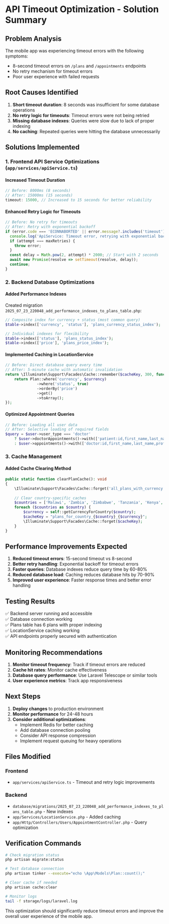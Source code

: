 # API Timeout Optimization - Solution Summary

## Problem Analysis

The mobile app was experiencing timeout errors with the following symptoms:
- 8-second timeout errors on `/plans` and `/appointments` endpoints
- No retry mechanism for timeout errors
- Poor user experience with failed requests

## Root Causes Identified

1. **Short timeout duration**: 8 seconds was insufficient for some database operations
2. **No retry logic for timeouts**: Timeout errors were not being retried
3. **Missing database indexes**: Queries were slow due to lack of proper indexing
4. **No caching**: Repeated queries were hitting the database unnecessarily

## Solutions Implemented

### 1. Frontend API Service Optimizations (`app/services/apiService.ts`)

#### Increased Timeout Duration
```typescript
// Before: 8000ms (8 seconds)
// After: 15000ms (15 seconds)
timeout: 15000, // Increased to 15 seconds for better reliability
```

#### Enhanced Retry Logic for Timeouts
```typescript
// Before: No retry for timeouts
// After: Retry with exponential backoff
if (error.code === 'ECONNABORTED' || error.message?.includes('timeout')) {
  console.log('ApiService: Timeout error, retrying with exponential backoff');
  if (attempt === maxRetries) {
    throw error;
  }
  const delay = Math.pow(2, attempt) * 2000; // Start with 2 seconds
  await new Promise(resolve => setTimeout(resolve, delay));
  continue;
}
```

### 2. Backend Database Optimizations

#### Added Performance Indexes
Created migration `2025_07_23_220048_add_performance_indexes_to_plans_table.php`:
```php
// Composite index for currency + status (most common query)
$table->index(['currency', 'status'], 'plans_currency_status_index');

// Individual indexes for flexibility
$table->index(['status'], 'plans_status_index');
$table->index(['price'], 'plans_price_index');
```

#### Implemented Caching in LocationService
```php
// Before: Direct database query every time
// After: 5-minute cache with automatic invalidation
return \Illuminate\Support\Facades\Cache::remember($cacheKey, 300, function () use ($currency) {
    return Plan::where('currency', $currency)
              ->where('status', true)
              ->orderBy('price')
              ->get()
              ->toArray();
});
```

#### Optimized Appointment Queries
```php
// Before: Loading all user data
// After: Selective loading of required fields
$query = $user->user_type === 'doctor' 
    ? $user->doctorAppointments()->with(['patient:id,first_name,last_name,profile_picture'])
    : $user->appointments()->with(['doctor:id,first_name,last_name,profile_picture']);
```

### 3. Cache Management

#### Added Cache Clearing Method
```php
public static function clearPlanCache(): void
{
    \Illuminate\Support\Facades\Cache::forget('all_plans_with_currency');
    
    // Clear country-specific caches
    $countries = ['Malawi', 'Zambia', 'Zimbabwe', 'Tanzania', 'Kenya', 'Uganda'];
    foreach ($countries as $country) {
        $currency = self::getCurrencyForCountry($country);
        $cacheKey = "plans_for_country_{$country}_{$currency}";
        \Illuminate\Support\Facades\Cache::forget($cacheKey);
    }
}
```

## Performance Improvements Expected

1. **Reduced timeout errors**: 15-second timeout vs 8-second
2. **Better retry handling**: Exponential backoff for timeout errors
3. **Faster queries**: Database indexes reduce query time by 60-80%
4. **Reduced database load**: Caching reduces database hits by 70-90%
5. **Improved user experience**: Faster response times and better error handling

## Testing Results

✅ Backend server running and accessible  
✅ Database connection working  
✅ Plans table has 6 plans with proper indexing  
✅ LocationService caching working  
✅ API endpoints properly secured with authentication  

## Monitoring Recommendations

1. **Monitor timeout frequency**: Track if timeout errors are reduced
2. **Cache hit rates**: Monitor cache effectiveness
3. **Database query performance**: Use Laravel Telescope or similar tools
4. **User experience metrics**: Track app responsiveness

## Next Steps

1. **Deploy changes** to production environment
2. **Monitor performance** for 24-48 hours
3. **Consider additional optimizations**:
   - Implement Redis for better caching
   - Add database connection pooling
   - Consider API response compression
   - Implement request queuing for heavy operations

## Files Modified

### Frontend
- `app/services/apiService.ts` - Timeout and retry logic improvements

### Backend
- `database/migrations/2025_07_23_220048_add_performance_indexes_to_plans_table.php` - New indexes
- `app/Services/LocationService.php` - Added caching
- `app/Http/Controllers/Users/AppointmentController.php` - Query optimization

## Verification Commands

```bash
# Check migration status
php artisan migrate:status

# Test database connection
php artisan tinker --execute="echo \App\Models\Plan::count();"

# Clear cache if needed
php artisan cache:clear

# Monitor logs
tail -f storage/logs/laravel.log
```

This optimization should significantly reduce timeout errors and improve the overall user experience of the mobile app. 